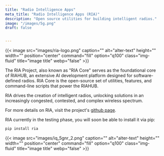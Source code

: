 ```yaml
---
title: "Radio Intelligence Apps"
meta_title: "Radio Intelligence Apps (RIA)"
description: "Open source utilities for building intelligent radios."
image: "/images/5g.png"
draft: false


---
```



{{< image src="images/ria-logo.png" caption="" alt="alter-text" height="" width="" position="center" command="fill" option="q100" class="img-fluid" title="image title"  webp="false" >}}


The RIA Project, also known as "RIA Core" serves as the foundational core of RIAHUB, an extensive AI development platform designed for software-defined radios. RIA Core is the open-source set of utilities, features, and command-line scripts that power the RIAHUB.

RIA drives the creation of intelligent radios, unlocking solutions in an increasingly congested, contested, and complex wireless spectrum. 

For more details on RIA, visit the project's [github page](https://github.com/qoherent/ria).

RIA currently in the testing phase, you will soon be able to install it via pip:


```bash
pip install ria
```

{{< image src="images/iq_5gnr_2.png" caption="" alt="alter-text" height="" width="" position="center" command="fill" option="q100" class="img-fluid" title="image title"  webp="false" >}}